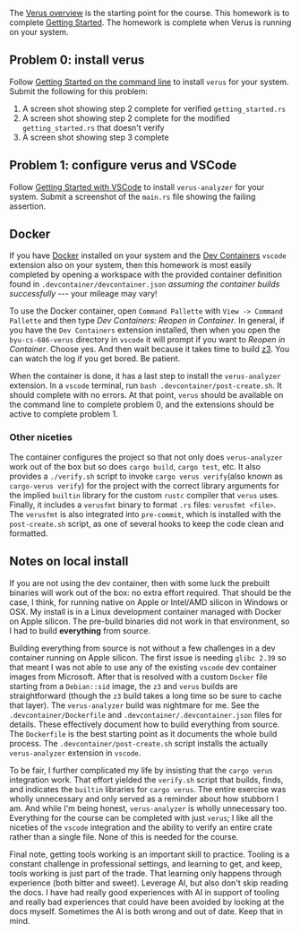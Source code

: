 The [Verus overview](https://verus-lang.github.io/verus/guide/overview.html) is the starting point for the course. This homework is to complete [Getting Started](https://verus-lang.github.io/verus/guide/getting_started.html). The homework is complete when Verus is running on your system.


## Problem 0: install verus

Follow [Getting Started on the command line](https://verus-lang.github.io/verus/guide/getting_started_cmd_line.html) to install `verus` for your system. Submit the following for this problem:

1. A screen shot showing step 2 complete for verified `getting_started.rs`
1. A screen shot showing step 2 complete for the modified `getting_started.rs` that doesn't verify
1. A screen shot showing step 3 complete

## Problem 1: configure verus and VSCode

Follow [Getting Started with VSCode](https://verus-lang.github.io/verus/guide/getting_started_vscode.html) to install `verus-analyzer` for your system. Submit a screenshot of the `main.rs` file showing the failing assertion.

## Docker

If you have [Docker](https://www.docker.com) installed on your system and the [Dev Containers](https://marketplace.visualstudio.com/items?itemName=ms-vscode-remote.remote-containers) `vscode` extension also on your system, then this homework is most easily completed by opening a workspace with the provided container definition found in `.devcontainer/devcontainer.json` _assuming the container builds successfully_ --- your mileage may vary!

To use the Docker container, open `Command Pallette` with `View -> Command Pallette` and then type _Dev Containers: Reopen in Container_. In general, if you have the `Dev Containers` extension installed, then when you open the `byu-cs-686-verus` directory in `vscode` it will prompt if you want to _Reopen in Container_. Choose yes. And then wait because it takes time to build [z3](https://github.com/Z3Prover/z3). You can watch the log if you get bored. Be patient.

When the container is done, it has a last step to install the `verus-analyzer` extension. In a `vscode` terminal, run `bash .devcontainer/post-create.sh`. It should complete with no errors. At that point, `verus` should be available on the command line to complete problem 0, and the extensions should be active to complete problem 1.

### Other niceties

The container configures the project so that not only does `verus-analyzer` work out of the box but so does `cargo build`, `cargo test`, etc. It also provides a `./verify.sh` script to invoke `cargo verus verify`(also known as `cargo-verus verify`) for the project with the correct library arguments for the implied `builtin` library for the custom `rustc` compiler that `verus` uses. Finally, it includes a `verusfmt` binary to format `.rs` files: `verusfmt <file>`. The `verusfmt` is also integrated into `pre-commit`, which is installed with the `post-create.sh` script, as one of several hooks to keep the code clean and formatted.

## Notes on local install

If you are not using the dev container, then with some luck the prebuilt binaries will work out of the box: no extra effort required. That should be the case, I think, for running native on Apple or Intel/AMD silicon in Windows or OSX. My install is in a Linux development container managed with Docker on Apple silicon. The pre-build binaries did not work in that environment, so I had to build **everything** from source.

Building everything from source is not without a few challenges in a dev container running on Apple silicon. The first issue is needing `glibc 2.39` so that meant I was not able to use any of the existing `vscode` dev container images from Microsoft. After that is resolved with a custom `Docker` file starting from a `Debian::sid` image, the `z3` and `verus` builds are straightforward (though the `z3` build takes a long time so be sure to cache that layer). The `verus-analyzer` build  was nightmare for me. See the `.devcontainer/Dockerfile` and `.devcontainer/.devcontainer.json` files for details. These effectively document how to build everything from source. The `Dockerfile` is the best starting point as it documents the whole build process. The `.devcontainer/post-create.sh` script installs the actually `verus-analyzer` extension in `vscode`.

To be fair, I further complicated my life by insisting that the `cargo verus` integration work. That effort yielded the `verify.sh` script that builds, finds, and indicates the `builtin` libraries for `cargo verus`. The entire exercise was wholly unnecessary and only served as a reminder about how stubborn I am. And while I'm being honest, `verus-analyzer` is wholly unnecessary too. Everything for the course can be completed with just `verus`; I like all the niceties of the `vscode` integration and the ability to verify an entire crate rather than a single file. None of this is needed for the course.

Final note, getting tools working is an important skill to practice. Tooling is a constant challenge in professional settings, and learning to get, and keep, tools working is just part of the trade. That learning only happens through experience (both bitter and sweet). Leverage AI, but also don't skip reading the docs. I have had really good experiences with AI in support of tooling and really bad experiences that could have been avoided by looking at the docs myself. Sometimes the AI is both wrong and out of date. Keep that in mind.

